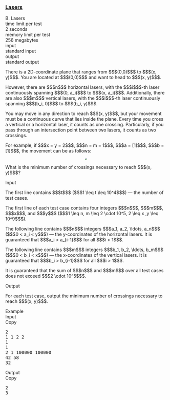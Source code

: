 <h3><a href="https://codeforces.com/contest/2148/problem/B" target="_blank" rel="noopener noreferrer">Lasers</a></h3>

<div class="header"><div class="title">B. Lasers</div><div class="time-limit"><div class="property-title">time limit per test</div>2 seconds</div><div class="memory-limit"><div class="property-title">memory limit per test</div>256 megabytes</div><div class="input-file input-standard"><div class="property-title">input</div>standard input</div><div class="output-file output-standard"><div class="property-title">output</div>standard output</div></div><div><p>There is a 2D-coordinate plane that ranges from $$$(0,0)$$$ to $$$(x, y)$$$. You are located at $$$(0,0)$$$ and want to head to $$$(x, y)$$$. </p><p>However, there are $$$n$$$ horizontal lasers, with the $$$i$$$-th laser continuously spanning $$$(0, a_i)$$$ to $$$(x, a_i)$$$. Additionally, there are also $$$m$$$ vertical lasers, with the $$$i$$$-th laser continuously spanning $$$(b_i, 0)$$$ to $$$(b_i, y)$$$.</p><p>You may move in any direction to reach $$$(x, y)$$$, but your movement must be a continuous curve that lies inside the plane. Every time you cross a vertical or a horizontal laser, it counts as one crossing. Particularly, if you pass through an intersection point between two lasers, it counts as <span class="tex-font-style-bf">two crossings</span>.</p><p>For example, if $$$x = y = 2$$$, $$$n = m = 1$$$, $$$a = [1]$$$, $$$b = [1]$$$, the movement can be as follows:</p><center> <img class="tex-graphics" src="https://espresso.codeforces.com/44cd14d5698957fd058be07680bad092035229a0.png" style="zoom: 33.0%;max-width: 100.0%;max-height: 100.0%;">   </center><p>What is the minimum number of crossings necessary to reach $$$(x, y)$$$?</p></div><div class="input-specification"><div class="section-title">Input</div><p>The first line contains $$$t$$$ ($$$1 \leq t \leq 10^4$$$)  — the number of test cases.</p><p>The first line of each test case contains four integers $$$n$$$, $$$m$$$, $$$x$$$, and $$$y$$$ ($$$1 \leq n, m \leq 2 \cdot 10^5, 2 \leq x ,y \leq 10^9$$$).</p><p>The following line contains $$$n$$$ integers $$$a_1, a_2, \ldots, a_n$$$ ($$$0 < a_i < y$$$)  — the y-coordinates of the horizontal lasers. It is guaranteed that $$$a_i > a_{i-1}$$$ for all $$$i > 1$$$.</p><p>The following line contains $$$m$$$ integers $$$b_1, b_2, \ldots, b_m$$$ ($$$0 < b_i < x$$$)  — the x-coordinates of the vertical lasers. It is guaranteed that $$$b_i > b_{i-1}$$$ for all $$$i > 1$$$.</p><p>It is guaranteed that the sum of $$$n$$$ and $$$m$$$ over all test cases does not exceed $$$2 \cdot 10^5$$$.</p></div><div class="output-specification"><div class="section-title">Output</div><p>For each test case, output the minimum number of crossings necessary to reach $$$(x, y)$$$.</p></div><div class="sample-tests"><div class="section-title">Example</div><div class="sample-test"><div class="input"><div class="title">Input<div title="Copy" data-clipboard-target="#id008115269576626869" id="id0038099805120241736" class="input-output-copier">Copy</div></div><pre id="id008115269576626869"><div class="test-example-line test-example-line-even test-example-line-0">2</div><div class="test-example-line test-example-line-odd test-example-line-1">1 1 2 2</div><div class="test-example-line test-example-line-odd test-example-line-1">1</div><div class="test-example-line test-example-line-odd test-example-line-1">1</div><div class="test-example-line test-example-line-even test-example-line-2">2 1 100000 100000</div><div class="test-example-line test-example-line-even test-example-line-2">42 58</div><div class="test-example-line test-example-line-even test-example-line-2">32</div></pre></div><div class="output"><div class="title">Output<div title="Copy" data-clipboard-target="#id0003930397530832774" id="id00754064639354633" class="input-output-copier">Copy</div></div><pre id="id0003930397530832774">2
3
</pre></div></div></div>